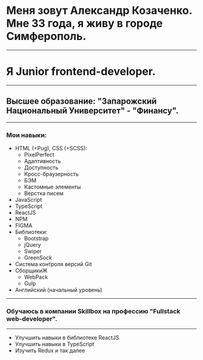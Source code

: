 # Меня зовут Александр Козаченко. Мне 33 года, я живу в городе Симферополь.
____
# Я Junior frontend-developer.
____
## Высшее образование: "Запарожский Национальный Университет" - "Финансу".
____
### Мои навыки:
- HTML (+Pug), CSS (+SCSS):
    - PixelPerfect
    - Адаптивность
    - Доступность
    - Кросс-браузерность
    - БЭМ
    - Кастомные элементы
    - Верстка писем
- JavaScript
- TypeScript
- ReactJS
- NPM
- FIGMA
- Библиотеки:
   - Bootstrap
   - jQuery
   - Swiper
   - GreenSock
- Система контроля версий Git
- СборщикиЖ
   - WebPack
   - Gulp
- Английский (начальный уровень)
____
### Обучаюсь в компании Skillbox на профессию "Fullstack web-developer".
____
- Улучшить навыки в библиотеке ReactJS
- Улучшить навыки в TypeScript
- Изучить Redux и так далее
